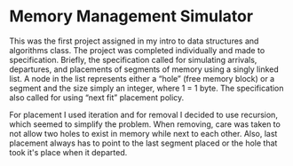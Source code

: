 Memory Management Simulator
======

This was the first project assigned in my intro to data structures and algorithms class. The project was completed individually and made to specification. Briefly, the specification called for simulating arrivals, departures, and placements of segments of memory using a singly linked list. A node in the list represents either a “hole” (free memory block) or a segment and the size simply an integer, where 1 = 1 byte. The specification also called for using “next fit” placement policy.

For placement I used iteration and for removal I decided to use recursion, which seemed to simplify the problem. When removing, care was taken to not allow two holes to exist in memory while next to each other. Also, last placement always has to point to the last segment placed or the hole that took it's place when it departed.

